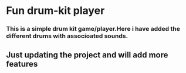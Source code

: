 # Fun drum-kit player
### This is a simple drum kit game/player.Here i have added the different drums with associoated sounds.
## Just updating the project and will add more features


